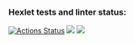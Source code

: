 ### Hexlet tests and linter status:
[![Actions Status](https://github.com/SafronovPavel/frontend-project-44/workflows/hexlet-check/badge.svg)](https://github.com/SafronovPavel/frontend-project-44/actions)
<a href="https://codeclimate.com/github/SafronovPavel/frontend-project-44/maintainability"><img src="https://api.codeclimate.com/v1/badges/8095f8e9c0827dd847f4/maintainability" /></a>
<a href="https://asciinema.org/a/594302" target="_blank"><img src="https://asciinema.org/a/594302.svg" /></a>